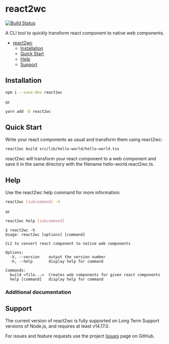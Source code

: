 # react2wc

[![Build Status](https://github.com/oberpierre/react2wc/actions/workflows/build.yml/badge.svg)](https://github.com/oberpierre/react2wc/actions?query=workflow%3A%22build%22)

A CLI tool to quickly transform react component to native web components.

- [react2wc](#react2wc)
  - [Installation](#installation)
  - [Quick Start](#quick-start)
  - [Help](#help)
  - [Support](#support)

## Installation

```sh
npm i --save-dev react2wc
```

or

```sh
yarn add -D react2wc
```

## Quick Start

Write your react components as usual and transform them using react2wc:

```sh
react2wc build src/lib/hello-world/hello-world.tsx
```

react2wc will transform your react component to a web component and save it in the same directory with the filename hello-world.react2wc.ts.

## Help

Use the react2wc help command for more information:

```sh
react2wc [subcommand] -h
```

or

```sh
react2wc help [subcommand]
```

```console
$ react2wc -h
Usage: react2wc [options] [command]

CLI to convert react component to native web components

Options:
  -V, --version    output the version number
  -h, --help       display help for command

Commands:
  build <file...>  Creates web components for given react components
  help [command]   display help for command
```

### Additional documentation

## Support

The current version of react2wc is fully supported on Long Term Support versions of Node.js, and requires at least v14.17.0.

For issues and feature requests use the project [Issues](https://github.com/oberpierre/react2wc/issues) page on GitHub.

